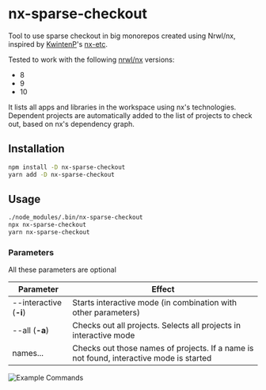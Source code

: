 # nx-sparse-checkout

Tool to use sparse checkout in big monorepos created using Nrwl/nx, inspired by
[KwintenP](https://github.com/KwintenP)'s [nx-etc](https://github.com/KwintenP/nx-etc).

Tested to work with the following [nrwl/nx](https://github.com/nrwl/nx) versions:

- 8
- 9
- 10

It lists all apps and libraries in the workspace using nx's technologies. Dependent projects are automatically added to the list of projects to check out, based on nx's dependency graph.

## Installation

```sh
npm install -D nx-sparse-checkout
yarn add -D nx-sparse-checkout
```

## Usage

```sh
./node_modules/.bin/nx-sparse-checkout
npx nx-sparse-checkout
yarn nx-sparse-checkout
```

### Parameters

All these parameters are optional

|Parameter|Effect|
|-|-|
|--interactive (**-i**)|Starts interactive mode (in combination with other parameters)|
|--all (**-a**)|Checks out all projects. Selects all projects in interactive mode|
|names...|Checks out those names of projects. If a name is not found, interactive mode is started|

![Example Commands](./readme-assets/example.gif)
